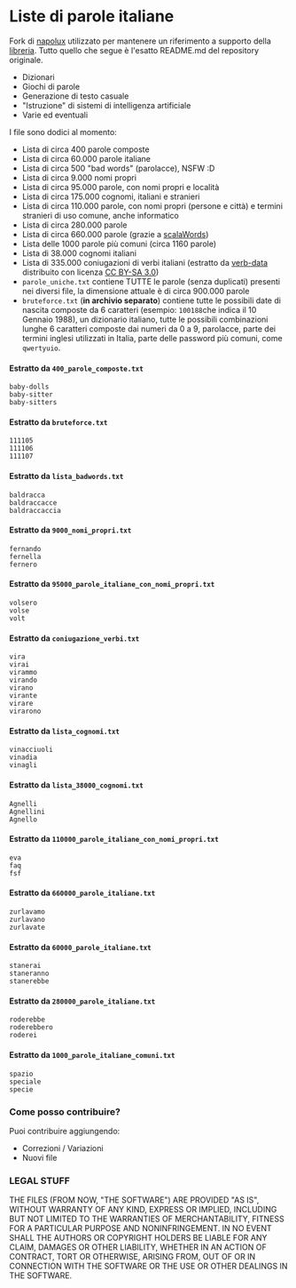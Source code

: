 # Liste di parole italiane

Fork di [napolux](https://github.com/napolux/paroleitaliane) utilizzato per  mantenere un riferimento a supporto della [libreria](https://github.com/CarloP95/SterenVocabulary).
Tutto quello che segue è l'esatto README.md del repository originale.

- Dizionari
- Giochi di parole
- Generazione di testo casuale
- "Istruzione" di sistemi di intelligenza artificiale
- Varie ed eventuali

I file sono dodici al momento:

- Lista di circa 400 parole composte
- Lista di circa 60.000 parole italiane
- Lista di circa 500 "bad words" (parolacce), NSFW :D
- Lista di circa 9.000 nomi propri
- Lista di circa 95.000 parole, con nomi propri e località
- Lista di circa 175.000 cognomi, italiani e stranieri
- Lista di circa 110.000 parole, con nomi propri (persone e città) e termini stranieri di uso comune, anche informatico
- Lista di circa 280.000 parole
- Lista di circa 660.000 parole (grazie a [scalaWords](https://github.com/pazqo/scalaWords))
- Lista delle 1000 parole più comuni (circa 1160 parole)
- Lista di 38.000 cognomi italiani
- Lista di 335.000 coniugazioni di verbi italiani (estratto da [verb-data](https://github.com/ian-hamlin/verb-data) distribuito con licenza [CC BY-SA 3.0](https://creativecommons.org/licenses/by-sa/3.0/))
- `parole_uniche.txt` contiene TUTTE le parole (senza duplicati) presenti nei diversi file, la dimensione attuale è di circa 900.000 parole
- `bruteforce.txt` (**in archivio separato**) contiene tutte le possibili date di nascita composte da 6 caratteri (esempio: `100188`che indica il 10 Gennaio 1988), un dizionario italiano, tutte le possibili combinazioni lunghe 6 caratteri composte dai numeri da 0 a 9, parolacce, parte dei termini inglesi utilizzati in Italia, parte delle password più comuni, come `qwertyuio`.

#### Estratto da `400_parole_composte.txt`

```
baby-dolls
baby-sitter
baby-sitters
```

#### Estratto da `bruteforce.txt`

```
111105
111106
111107
```

#### Estratto da `lista_badwords.txt`

```
baldracca
baldraccacce
baldraccaccia
```

#### Estratto da `9000_nomi_propri.txt`

```
fernando
fernella
fernero
```

#### Estratto da `95000_parole_italiane_con_nomi_propri.txt`

```
volsero
volse
volt
```

#### Estratto da `coniugazione_verbi.txt`

```
vira
virai
virammo
virando
virano
virante
virare
virarono
```

#### Estratto da `lista_cognomi.txt`

```
vinacciuoli
vinadia
vinagli
```

#### Estratto da `lista_38000_cognomi.txt`

```
Agnelli
Agnellini
Agnello
```

#### Estratto da `110000_parole_italiane_con_nomi_propri.txt`

```
eva
faq
fsf
```

#### Estratto da `660000_parole_italiane.txt`

```
zurlavamo
zurlavano
zurlavate
```

#### Estratto da `60000_parole_italiane.txt`

```
stanerai
staneranno
stanerebbe
```

#### Estratto da `280000_parole_italiane.txt`

```
roderebbe
roderebbero
roderei
```

#### Estratto da `1000_parole_italiane_comuni.txt`

```
spazio
speciale
specie
```

### Come posso contribuire?

Puoi contribuire aggiungendo:

- Correzioni / Variazioni
- Nuovi file

### LEGAL STUFF

THE FILES (FROM NOW, "THE SOFTWARE") ARE PROVIDED "AS IS", WITHOUT WARRANTY OF ANY KIND, EXPRESS OR IMPLIED, INCLUDING BUT NOT LIMITED TO THE WARRANTIES OF MERCHANTABILITY,
FITNESS FOR A PARTICULAR PURPOSE AND NONINFRINGEMENT. IN NO EVENT SHALL THE AUTHORS OR COPYRIGHT HOLDERS BE LIABLE FOR ANY CLAIM, DAMAGES OR OTHER LIABILITY,
WHETHER IN AN ACTION OF CONTRACT, TORT OR OTHERWISE, ARISING FROM, OUT OF OR IN CONNECTION WITH THE SOFTWARE OR THE USE OR OTHER DEALINGS IN THE SOFTWARE.
